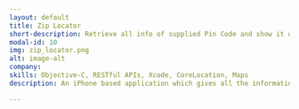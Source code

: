 ```yaml
---
layout: default
title: Zip Locator
short-description: Retrieve all info of supplied Pin Code and show it on Map
modal-id: 10
img: zip_locator.png
alt: image-alt
company: 
skills: Objective-C, RESTful APIs, Xcode, CoreLocation, Maps
description: An iPhone based application which gives all the information of the supplied Postal Code and display the location on Map.

---
```

